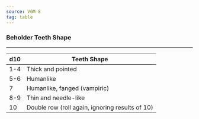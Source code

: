 ```yaml
---
source: VGM 8
tag: table
---
```


### Beholder Teeth Shape
---
|d10|Teeth Shape|
|----|------------|
|1-4|Thick and pointed|
|5-6|Humanlike|
|7|Humanlike, fanged (vampiric)|
|8-9|Thin and needle-like|
|10|Double row (roll again, ignoring results of 10)|
